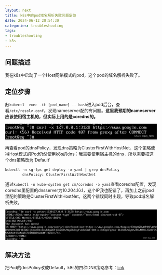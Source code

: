 ```yaml
---
layout: next
title: k8s中的pod域名解析失败问题定位
date: 2024-06-12 20:54:30
categories: troubleshooting
tags:
- troubleshooting
- k8s
---
```


## 问题描述
我在k8s中启动了一个Host网络模式的pod，这个pod的域名解析失败了。

## 定位步骤
敲`kubectl  exec -it [pod_name] -- bash`进入pod后台，查看`/etc/resolv.conf`，发现nameserver配的有问题。**这里我预期的nameserver应该使用宿主机的，但实际上用的是coredns的。**
<!-- more -->
![](image1.png)

再查看pod的dnsPolicy，发现dns策略为ClusterFirstWithHostNet，这个策略使得Host模式的Pod仍然使用k8s的dns；我需要使用宿主机的dns，所以需要把这个dns策略改为'Default'
```
kubectl -n sg-fps get deploy -o yaml | grep dnsPolicy
        dnsPolicy: ClusterFirstWithHostNet
```

通过`kubectl -n kube-system get cm/coredns -o yaml`查看coredns配置，发现coredns里配置的dnsserver为10.204.16.1，这个IP我也配错了，再加上之前pod里配的策略是ClusterFirstWithHostNet，这两个错误同时出现，导致pod域名解析失败。

![](image2.png)
## 解决方法
把Pod的dnsPolicy改成Default，k8s的四种DNS策略参考：[link](https://aiops.com/news/post/12763.html)
